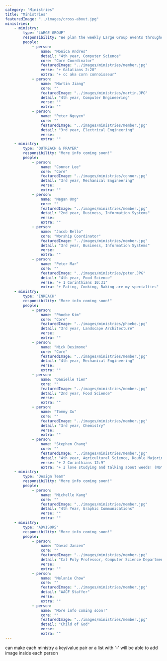 ```yaml
---
category: "Ministries"
title: "Ministries"
featuredImage: "../images/cross-about.jpg"
ministries:
    - ministry:
        type: "LARGE GROUP"
        responsibility: "We plan the weekly Large Group events throughout the school year. From icebreakers and post large group events to activities and speakers, we try to make Large Group as God-centered and engaging as possible!"
        people:
            - person:
                name: "Monica Andres"
                detail: "4th year, Computer Science"
                core: "Core Coordinator"
                featuredImage: "../images/ministries/member.jpg"
                verse: "+ Galatians 2:20"
                extra: "+ cc aka corn connoisseur"
            - person:
                name: "Martin Jiang"
                core: ""
                featuredImage: "../images/ministries/martin.JPG"
                detail: "4th year, Computer Engineering"
                verse: ""
                extra: ""
            - person:
                name: "Peter Nguyen"
                core: ""
                featuredImage: "../images/ministries/member.jpg"
                detail: "3rd year, Electrical Engineering"
                verse:
                extra: ""
    - ministry:
        type: "OUTREACH & PRAYER"
        responsibility: "More info coming soon!"
        people:
            - person:
                name: "Connor Lee"
                core: "Core"
                featuredImage: "../images/ministries/connor.jpg"
                detail: "3rd year, Mechanical Engineering"
                verse:
                extra: ""
            - person:
                name: "Megan Ung"
                core: ""
                featuredImage: "../images/ministries/member.jpg"
                detail: "2nd year, Business, Information Systems"
                verse:
                extra: ""
            - person:
                name: "Jacob Bello"
                core: "Worship Coordinator"
                featuredImage: "../images/ministries/member.jpg"
                detail: "3rd year, Business, Information Systems"
                verse:
                extra: ""
            - person:
                name: "Peter Mar"
                core: ""
                featuredImage: "../images/ministries/peter.JPG"
                detail: "4th year, Food Science"
                verse: "+ 1 Corinthians 10:31"
                extra: "+ Eating, Cooking, Baking are my specialties"
    - ministry:
        type: "INREACH"
        responsibility: "More info coming soon!"
        people:
            - person:
                name: "Phoebe Kim"
                core: "Core"
                featuredImage: "../images/ministries/phoebe.jpg"
                detail: "3rd year, Landscape Architecture"
                verse:
                extra: ""
            - person:
                name: "Nick Desimone"
                core: "Core"
                featuredImage: "../images/ministries/member.jpg"
                detail: "4th year, Mechanical Engineering"
                verse:
                extra: ""
            - person:
                name: "Danielle Tien"
                core: ""
                featuredImage: "../images/ministries/member.jpg"
                detail: "2nd year, Food Science"
                verse:
                extra: ""
            - person:
                name: "Tommy Xu"
                core: ""
                featuredImage: "../images/ministries/member.jpg"
                detail: "3rd year, Chemistry"
                verse:
                extra: ""
            - person:
                name: "Stephen Chang"
                core: ""
                featuredImage: "../images/ministries/member.jpg"
                detail: "4th year, Agricultural Science, Double Majoring in AEPS"
                verse: "+ 2 Corinthians 12:9"
                extra: "+ I love studying and talking about weeds! (Not the smoking kind!)"
    - ministry:
        type: "Design Team"
        responsibility: "More info coming soon!"
        people:
            - person:
                name: "Michelle Kang"
                core: ""
                featuredImage: "../images/ministries/member.jpg"
                detail: "4th Year, Graphic Communications"
                verse: ""
                extra: ""
    - ministry:
        type: "ADVISORS"
        responsibility: "More info coming soon!"
        people:
            - person:
                name: "David Janzen"
                core: ""
                featuredImage: "../images/ministries/member.jpg"
                detail: "Cal Poly Professor, Computer Science Department"
                verse:
                extra: ""
            - person:
                name: "Melanie Chow"
                core: ""
                featuredImage: "../images/ministries/member.jpg"
                detail: "AACF Staffer"
                verse:
                extra: ""
            - person:
                name: "More info coming soon!"
                core: ""
                featuredImage: "../images/ministries/member.jpg"
                detail: "Child of God"
                verse:
                extra: ""
---
```

can make each ministry a key/value pair or a list with '-'
will be able to add image inside each person
